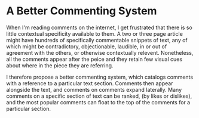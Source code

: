 # A Better Commenting System  
When I'm reading comments on the internet, I get frustrated that there is so little contextual specificity available to them. A two or three page article might have hundreds of specifically commentable snippets of text, any of which might be contradictory, objectionable, laudible, in or out of agreement with the others, or otherwise contextually relevent. Nonetheless, all the comments appear after the peice and they retain few visual cues about where in the piece they are referring.

I therefore propose a better commenting system, which catalogs comments with a reference to a particular text section. Comments then appear alongside the text, and comments on comments expand laterally. Many comments on a specific section of text can be ranked, (by likes or dislikes), and the most popular comments can float to the top of the comments for a particular section.
